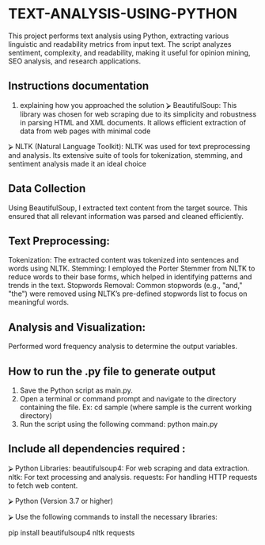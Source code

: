# TEXT-ANALYSIS-USING-PYTHON
This project performs text analysis using Python, extracting various linguistic and readability metrics from input text. The script analyzes sentiment, complexity, and readability, making it useful for opinion mining, SEO analysis, and research applications.


## Instructions documentation
1.	explaining how you approached the solution
⮚	BeautifulSoup: This library was chosen for web scraping due to its simplicity and robustness in parsing HTML and XML documents. It allows efficient extraction of data from web pages with minimal code 

⮚	NLTK (Natural Language Toolkit): NLTK was used for text preprocessing and analysis. Its extensive suite of tools for tokenization, stemming, and sentiment analysis made it an ideal choice

## Data Collection
Using BeautifulSoup, I extracted text content from the target source. This ensured that all relevant information was parsed and cleaned efficiently.


## Text Preprocessing:
  Tokenization: The extracted content was tokenized into sentences and words using NLTK.
	Stemming: I employed the Porter Stemmer from NLTK to reduce words to their base forms, which helped in identifying patterns and trends in the text.
	Stopwords Removal: Common stopwords (e.g., "and," "the") were removed using NLTK’s pre-defined stopwords list to focus on meaningful words.


## Analysis and Visualization:
Performed word frequency analysis to determine the output variables.


## How to run the .py file to generate output

1.	Save the Python script as main.py.
2.	Open a terminal or command prompt and navigate to the directory containing the file. Ex: cd sample (where sample is the current working directory)
3.	Run the script using the following command:
python main.py



## Include all dependencies required :
⮚	Python Libraries:
beautifulsoup4: For web scraping and data extraction.
nltk: For text processing and analysis.
requests: For handling HTTP requests to fetch web content.

⮚	Python (Version 3.7 or higher)

⮚	Use the following commands to install the necessary libraries:

pip install beautifulsoup4 nltk requests 




